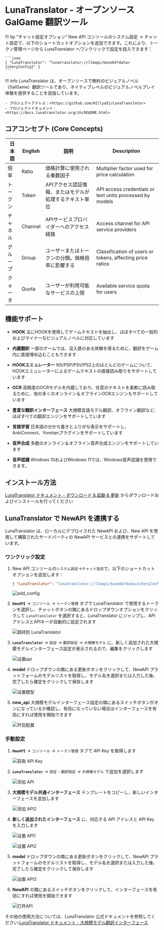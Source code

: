 # LunaTranslator - オープンソース GalGame 翻訳ツール
!!! tip "チャット設定オプション"
    New API コンソールのシステム設定 -> チャット設定で、以下のショートカットオプションを追加できます。これにより、トークン管理ページから LunaTranslator へワンクリックで設定を投入できます：

    ```json
    { "LunaTranslator": "lunatranslator://llmapi/base64?data={cheryConfig}" }
    ```

!!! info
    LunaTranslator は、オープンソースで無料のビジュアルノベル（GalGame）翻訳ツールであり、ネイティブレベルのビジュアルノベルプレイ体験を提供することを目指しています。

    - プロジェクトアドレス：<https://github.com/HIllya51/LunaTranslator>
    - プロジェクトドキュメント：<https://docs.lunatranslator.org/zh/README.html>

## コアコンセプト (Core Concepts)

| 日本語 | English | 説明 | Description |
|------|---------|------|-------------|
| 倍率 | Ratio | 価格計算に使用される乗数因子 | Multiplier factor used for price calculation |
| トークン | Token | APIアクセス認証情報、またはモデルが処理するテキスト単位 | API access credentials or text units processed by models |
| チャネル | Channel | APIサービスプロバイダーへのアクセス経路 | Access channel for API service providers |
| グループ | Group | ユーザーまたはトークンの分類。価格倍率に影響する | Classification of users or tokens, affecting price ratios |
| クォータ | Quota | ユーザーが利用可能なサービスの上限 | Available service quota for users |

## 機能サポート

- **HOOK** 主にHOOKを使用してゲームテキストを抽出し、ほぼすべての一般的およびマイナーなビジュアルノベルに対応しています

- **内蔵翻訳** 一部のゲームでは、没入感のある体験を得るために、翻訳をゲーム内に直接埋め込むこともできます

- **HOOKエミュレーター** NS/PSP/PSV/PS2上のほとんどのゲームについて、HOOKエミュレーターによるゲームテキストの直接読み取りをサポートしています

- **OCR** 高精度のOCRモデルを内蔵しており、任意のテキストを柔軟に読み取るために、他の多くのオンライン＆オフラインOCRエンジンもサポートしています

- **豊富な翻訳インターフェース** 大規模言語モデル翻訳、オフライン翻訳など、ほぼすべての翻訳エンジンをサポートしています

- **言語学習** 日本語の分かち書きとふりがな表示をサポートし、AnkiConnect、Yomitanプラグインをサポートしています

- **音声合成** 多数のオンライン＆オフライン音声合成エンジンをサポートしています

- **音声認識** Windows 10およびWindows 11では、Windows音声認識を使用できます。

## インストール方法 

[LunaTranslator ドキュメント - ダウンロード & 起動 & 更新](https://docs.lunatranslator.org/zh/README.html) からダウンロードおよびインストールを行ってください

## LunaTranslator で NewAPI を連携する

LunaTranslator は、ローカルにデプロイされた NewAPI および、New API を使用して構築されたサードパーティの NewAPI サービスとの連携をサポートしています。

### ワンクリック設定
1. New API コンソールの`システム設定`->`チャット設定`で、以下のショートカットオプションを追加します：
    
    ```json
    { "LunaTranslator": "lunatranslator://llmapi/base64?data={cheryConfig}" }
    ```
   
    ![add_config](../assets/luna_translator/add_config.png)

2. **`NewAPI`** -> `コンソール` -> `トークン管理` タブで LunaTranslator で使用するトークンを選択し、チャットボタンの隣にあるドロップダウンオプションをクリックして `LunaTranslator` を選択すると、LunaTranslator にジャンプし、APIアドレスとAPIキーが自動的に設定されます

    ![跳转到 LunaTranslator](../assets/luna_translator/jump_to_app.png)

3. **`LunaTranslator`** -> `設定` -> `翻訳設定` -> `大規模モデル` に、新しく追加された大規模モデルインターフェース設定が表示されるので、編集をクリックします

    ![设置api](../assets/luna_translator/api_setting.png)

4. **model** ドロップダウンの隣にある更新ボタンをクリックして、NewAPI プラットフォームのモデルリストを取得し、モデル名を選択または入力した後、完了したら確定をクリックして保存します

    ![设置模型](../assets/luna_translator/setting_model.png)

5. **new_api** 大規模モデルインターフェース設定の隣にあるスイッチボタンがオンになっているか確認し、有効になっていない場合はインターフェースを有効にすれば使用を開始できます

    ![开启配置](../assets/luna_translator/open_config.png)

### 手動設定

1. **`NewAPI`** -> `コンソール` -> `トークン管理` タブで API Key を取得します

    ![获取 API Key](../assets/luna_translator/copy_api_key.png)

2. **`LunaTranslator`** -> `設定` - `翻訳設定` -> `大規模モデル` で追加を選択します

    ![添加 API](../assets/luna_translator/add_api.png)

3. **大規模モデル共通インターフェース** テンプレートをコピーし、新しいインターフェースを追加します

    ![添加 API2](../assets/luna_translator/add_api_2.png)

4. **新しく追加されたインターフェース** に、対応する API アドレスと API Key を入力します

    ![设置 API1](../assets/luna_translator/setting_api.png)

    ![设置 API2](../assets/luna_translator/setting_api2.png)

5. **model** ドロップダウンの隣にある更新ボタンをクリックして、NewAPI プラットフォームのモデルリストを取得し、モデル名を選択または入力した後、完了したら確定をクリックして保存します

    ![设置 API3](../assets/luna_translator/setting_api3.png)

6. **NewAPI** の隣にあるスイッチボタンをクリックして、インターフェースを有効にすれば使用を開始できます

    ![打开API](../assets/luna_translator/open_api.png)

その他の使用方法については、LunaTranslator 公式ドキュメントを参照してください:[LunaTranslator ドキュメント - 大規模モデル翻訳インターフェース](https://docs.lunatranslator.org/zh/guochandamoxing.html)